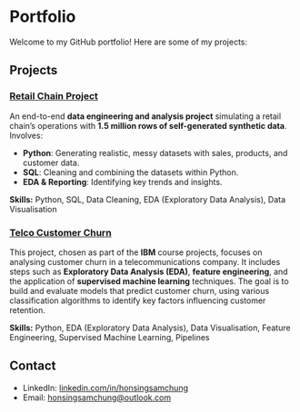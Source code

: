 # Portfolio

Welcome to my GitHub portfolio! Here are some of my projects:

## Projects

### [Retail Chain Project](https://github.com/HSSC01/Portfolio/tree/main/Retail%20Chain%20Project)  
An end-to-end **data engineering and analysis project** simulating a retail chain’s operations with **1.5 million rows of self-generated synthetic data**. Involves:  
- **Python**: Generating realistic, messy datasets with sales, products, and customer data.  
- **SQL**: Cleaning and combining the datasets within Python.  
- **EDA & Reporting**: Identifying key trends and insights.  

**Skills:** Python, SQL, Data Cleaning, EDA (Exploratory Data Analysis), Data Visualisation  


### [Telco Customer Churn](https://github.com/HSSC01/Portfolio/tree/main/Telco%20Customer%20Churn)
This project, chosen as part of the **IBM** course projects, focuses on analysing customer churn in a telecommunications company. It includes steps such as **Exploratory Data Analysis (EDA)**, **feature engineering**, and the application of **supervised machine learning** techniques. The goal is to build and evaluate models that predict customer churn, using various classification algorithms to identify key factors influencing customer retention.

**Skills:** Python, EDA (Exploratory Data Analysis), Data Visualisation, Feature Engineering, Supervised Machine Learning, Pipelines


## Contact
- LinkedIn: [linkedin.com/in/honsingsamchung](https://www.linkedin.com/in/honsingsamchung/)
- Email: [honsingsamchung@outlook.com](mailto:honsingsamchung@outlook.com)
